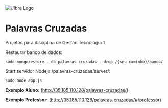 
![Ulbra Logo](http://ulbra-to.br/cursos/Ciencia-da-Computacao/banner.jpg)


# Palavras Cruzadas #


Projetos para disciplina de Gestão Tecnologia 1


Restaurar banco de dados:

    sudo mongorestore --db palavras-cruzadas --drop /{seu caminho}/banco/

Start servidor Nodejs /palavras-cruzadas/server/:

    sudo node app.js
    
**Exemplo Aluno:** (http://35.185.110.128/palavras-cruzadas/)


**Exemplo Professor:** (http://35.185.110.128/palavras-cruzadas/#/professor)
    

